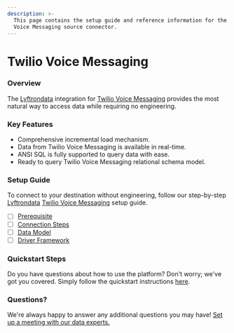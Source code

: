 ```yaml
---
description: >-
  This page contains the setup guide and reference information for the Twilio
  Voice Messaging source connector.
---
```


# Twilio Voice Messaging

### Overview

The [Lyftrondata](https://www.lyftrondata.com/) integration for [Twilio Voice Messaging](https://www.lyftrondata.com/integration/business-analytics/twillio/) provides the most natural way to access data while requiring no engineering.

### Key Features

* Comprehensive incremental load mechanism.
* Data from Twilio Voice Messaging is available in real-time.
* ANSI SQL is fully supported to query data with ease.
* Ready to query Twilio Voice Messaging relational schema model.

### Setup Guide

To connect to your destination without engineering, follow our step-by-step [Lyftrondata](https://www.lyftrondata.com/) [Twilio Voice Messaging](https://www.lyftrondata.com/integration/business-analytics/twillio/) setup guide.

* [ ] [Prerequisite](prerequisite.md)
* [ ] [Connection Steps](connection-steps.md)
* [ ] [Data Model](data-model/erd.md)
* [ ] [Driver Framework](driver-framework/)

### Quickstart Steps

Do you have questions about how to use the platform? Don't worry; we've got you covered. Simply follow the quickstart instructions [here](broken-reference).

### Questions? <a href="#questions" id="questions"></a>

We're always happy to answer any additional questions you may have! [Set up a meeting with our data experts.](https://www.lyftrondata.com/book-a-meeting/)
